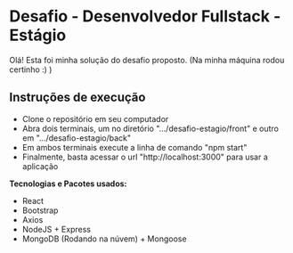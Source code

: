 # Desafio - Desenvolvedor Fullstack - Estágio

Olá! Esta foi minha solução do desafio proposto. (Na minha máquina rodou certinho :) )

## Instruções de execução

-   Clone o repositório em seu computador
-   Abra dois terminais, um no diretório ".../desafio-estagio/front" e outro em ".../desafio-estagio/back"
-   Em ambos terminais execute a linha de comando "npm start"
-   Finalmente, basta acessar o url "http://localhost:3000" para usar a aplicação

**Tecnologias e Pacotes usados:**

-   React
-   Bootstrap
-   Axios
-   NodeJS + Express
-   MongoDB (Rodando na núvem) + Mongoose
